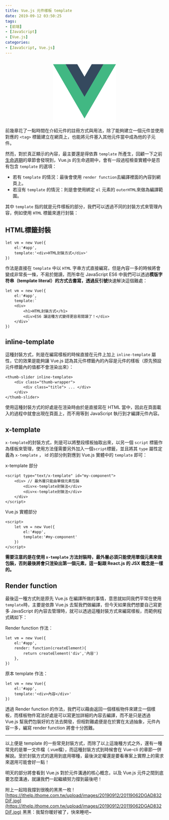 ```yaml
---
title: Vue.js 元件樣板 template
date: 2019-09-12 03:50:25
tags:
- [前端]
- [JavaScript]
- [Vue.js]
categories: 
- [JavaScript, Vue.js]
---
```


<div style="display:flex;justify-content:center;">
  <img style="object-fit:cover;" alt="vue-logo" src='/images/vue-logo.png' width='200px' height='200px' />
</div>

前幾章花了一點時間在介紹元件的註冊方式與用法，除了能夠建立一個元件並使用對應的 `<tag>` 標籤建立在網頁上，也能將元件塞入其他元件當中成為他的子元件。

然而，對於真正顯示的內容，最主要還是得依靠 `template` 所產生，回顧一下之前[生命週期](https://ithelp.ithome.com.tw/articles/10214359)的章節會發現到，Vue.js 的生命週期中，會有一段過程檢查實體中是否有包含 `template` 的選項：
- 若有 `template` 的情況：最後會使用 `render function`去編譯裡面的內容到網頁上。
- 若沒有 `template` 的情況：則是會使用綁定 `el` 元素的 `outerHTML`來做為編譯範圍。

其中 `template` 指的就是元件樣板的部分，我們可以透過不同的封裝方式來管理內容，例如使用 `HTML` 標籤來進行封裝：

<!--more-->

## HTML標籤封裝
```
let vm = new Vue({
    el:'#app',
    template:'<div>HTML封裝方式</div>'
})
```

作法是直接在 `template` 中以 `HTML` 字串方式直接編寫，但是內容一多的時候將會變成非常長一條，不易於閱讀，而所幸在 JavaScript ES6 中我們可以透過**模版字符串（template literal）**的方式去書寫，透過**反引號**快速解決這個難處：

```
let vm = new Vue({
    el:'#app',
    template:`
    <div>
        <h1>HTML封裝方式</h1>
        <div>ES6 讓這種方式變得更容易閱讀了！</div>
    </div>`
})
```


## inline-template

這種封裝方式，則是在編寫樣板的時候直接在元件上加上 `inline-template` 屬性，它的效果是能夠讓 Vue.js 認為其元件標籤內的內容是元件的樣板（原先預設元件標籤內的值都不會渲染出來）：

```
<thumb-slider inline-template>
    <div class="thumb-wrapper">
        <div class="title"> ... </div>
    </div>
</thumb-slider>
```

使用這種封裝方式的好處是在渲染時由於是直接寫在 HTML 當中，因此在頁面載入的過程中就會出現在頁面上，而不用等到 JavaScript 執行到才編譯元件內容。

## x-template

`x-template`的封裝方式，則是可以將整段樣板抽取出來，以另一個 `script` 標籤作為樣板來管理，使用方法僅需要另外加入一個`script`標籤，並且將其 `type` 屬性定義為 `x-template` ， id 的部分則對應到 Vue.js 實體中的 `template` 即可：

x-template 部分
```
<script type="text/x-template" id="my-component">
    <div> // 最外層只能由單個元素包裝
        <div>x-template封裝法</div>
        <div>x-template封裝法</div>
    </div>
</script>
```

Vue.js 實體部分
```
<script>
    let vm = new Vue({
        el:'#app',
        template:'#my-component'
    })
</script>
```

**需要注意的是在使用 `x-template` 方法封裝時，最外層必須只能使用單個元素來做包裝，否則最後將會只渲染出第一個元素，這一點跟 React.js 的 JSX 概念是一樣的。**

## Render function

最後這一種方式則是原先 Vue.js 在編譯所做的事情，意思就如同我們平常在使用`template`時，主要是依靠 Vue.js 去幫我們做編譯，但今天如果我們想要自己寫更多 JavaScript 的內容去管理時，就可以透過這種封裝方式來編寫樣板，而範例程式碼如下：

Render function 作法：
```
let vm = new Vue({
    el:'#app',
    render: function(createElement){
        return createElement('div','內容')
    },
})
```

原本 template 作法：
```
let vm = new Vue({
    el:'#app',
    template:'<div>內容</div>'
})
```

透過 Render function 的作法，我們可以藉由返回一個樣板物件來建立一個樣板，而樣板物件寫法好處是可以寫更加詳細的內容去編譯，而不是只是透過 Vue.js 幫我們包裝好的方法去開發，但相對難處便是在於實在太過抽象，元件內容一多，編寫 render function 將會十分困難。

---

以上便是 template 的一些常見封裝方式，而除了以上這幾種方式之外，還有一種常見的是單一文件檔（.vue檔），而這種封裝方式到時候會在 Vue-cli 的章節一併解說。至於封裝方式的選用到底用哪種，最後決定權還是要看專案上實際上的需求來選用可能會好一點！

明天的部分將會看到 Vue.js 對於元件溝通的核心概念，以及 Vue.js 元件之間到底要怎麼溝通，就讓我們一起繼續努力撐到最後吧！

附上一起陪我撐到很晚的黑黑一枚
![https://ithelp.ithome.com.tw/upload/images/20190912/20119062DGAD832DiF.jpg](https://ithelp.ithome.com.tw/upload/images/20190912/20119062DGAD832DiF.jpg)
黑黑：我幫你暖好被了，快來睡吧~